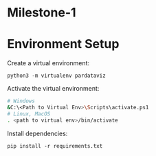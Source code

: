 # Milestone-1

# Environment Setup

Create a virtual environment:

```
python3 -m virtualenv pardataviz
```

Activate the virtual environment:

```bash
# Windows
&C:\<Path to Virtual Env>\Scripts\activate.ps1
# Linux, MacOS
. <path to virtual env>/bin/activate
```

Install dependencies:

```
pip install -r requirements.txt
```
